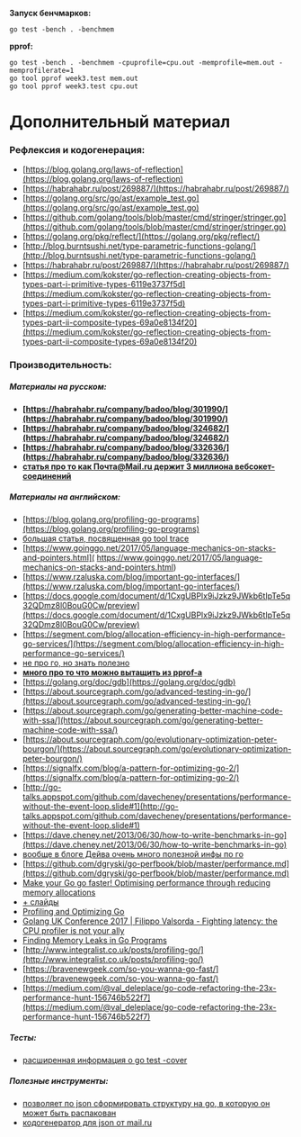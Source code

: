 **Запуск бенчмарков:**

	go test -bench . -benchmem

**pprof:**

    go test -bench . -benchmem -cpuprofile=cpu.out -memprofile=mem.out -memprofilerate=1
    go tool pprof week3.test mem.out
    go tool pprof week3.test cpu.out
# Дополнительный материал

### Рефлексия и кодогенерация:

- [https://blog.golang.org/laws-of-reflection](https://blog.golang.org/laws-of-reflection)
- [https://habrahabr.ru/post/269887/](https://habrahabr.ru/post/269887/)
- [https://golang.org/src/go/ast/example_test.go](https://golang.org/src/go/ast/example_test.go)
- [https://github.com/golang/tools/blob/master/cmd/stringer/stringer.go](https://github.com/golang/tools/blob/master/cmd/stringer/stringer.go)
- [https://golang.org/pkg/reflect/](https://golang.org/pkg/reflect/)
- [http://blog.burntsushi.net/type-parametric-functions-golang/](http://blog.burntsushi.net/type-parametric-functions-golang/)
- [https://habrahabr.ru/post/269887/](https://habrahabr.ru/post/269887/)
- [https://medium.com/kokster/go-reflection-creating-objects-from-types-part-i-primitive-types-6119e3737f5d](https://medium.com/kokster/go-reflection-creating-objects-from-types-part-i-primitive-types-6119e3737f5d)
- [https://medium.com/kokster/go-reflection-creating-objects-from-types-part-ii-composite-types-69a0e8134f20](https://medium.com/kokster/go-reflection-creating-objects-from-types-part-ii-composite-types-69a0e8134f20)

### Производительность:

##### Материалы на русском:

- **[https://habrahabr.ru/company/badoo/blog/301990/](https://habrahabr.ru/company/badoo/blog/301990/)**
- **[https://habrahabr.ru/company/badoo/blog/324682/](https://habrahabr.ru/company/badoo/blog/324682/)**
- **[https://habrahabr.ru/company/badoo/blog/332636/](https://habrahabr.ru/company/badoo/blog/332636/)**
- **[статья про то как Почта@Mail.ru держит 3 миллиона вебсокет-соединений](https://habrahabr.ru/company/mailru/blog/331784/)**

##### Материалы на английском:

- [https://blog.golang.org/profiling-go-programs](https://blog.golang.org/profiling-go-programs)
- [большая статья, посвященная go tool trace](https://about.sourcegraph.com/go/an-introduction-to-go-tool-trace-rhys-hiltner/)
- [https://www.goinggo.net/2017/05/language-mechanics-on-stacks-and-pointers.html]( https://www.goinggo.net/2017/05/language-mechanics-on-stacks-and-pointers.html)
- [https://www.rzaluska.com/blog/important-go-interfaces/](https://www.rzaluska.com/blog/important-go-interfaces/)
- [https://docs.google.com/document/d/1CxgUBPlx9iJzkz9JWkb6tIpTe5q32QDmz8l0BouG0Cw/preview](https://docs.google.com/document/d/1CxgUBPlx9iJzkz9JWkb6tIpTe5q32QDmz8l0BouG0Cw/preview)
- [https://segment.com/blog/allocation-efficiency-in-high-performance-go-services/](https://segment.com/blog/allocation-efficiency-in-high-performance-go-services/)
- [не про го, но знать полезно](https://lwn.net/Articles/250967/)
- **[много про то что можно вытащить из pprof-а](https://github.com/golang/go/wiki/Performance)**
- [https://golang.org/doc/gdb](https://golang.org/doc/gdb)
- [https://about.sourcegraph.com/go/advanced-testing-in-go/](https://about.sourcegraph.com/go/advanced-testing-in-go/)
- [https://about.sourcegraph.com/go/generating-better-machine-code-with-ssa/](https://about.sourcegraph.com/go/generating-better-machine-code-with-ssa/)
- [https://about.sourcegraph.com/go/evolutionary-optimization-peter-bourgon/](https://about.sourcegraph.com/go/evolutionary-optimization-peter-bourgon/)
- [https://signalfx.com/blog/a-pattern-for-optimizing-go-2/](https://signalfx.com/blog/a-pattern-for-optimizing-go-2/)
- [http://go-talks.appspot.com/github.com/davecheney/presentations/performance-without-the-event-loop.slide#1](http://go-talks.appspot.com/github.com/davecheney/presentations/performance-without-the-event-loop.slide#1)
- [https://dave.cheney.net/2013/06/30/how-to-write-benchmarks-in-go](https://dave.cheney.net/2013/06/30/how-to-write-benchmarks-in-go)
- [вообще в блоге Дейва очень много полезной инфы по го](https://dave.cheney.net/2014/06/07/five-things-that-make-go-fast)
- [https://github.com/dgryski/go-perfbook/blob/master/performance.md](https://github.com/dgryski/go-perfbook/blob/master/performance.md)
- [Make your Go go faster! Optimising performance through reducing memory allocations](https://www.youtube.com/watch?v=NS1hmEWv4Ac)
- [+ слайды](https://fosdem.org/2018/schedule/event/faster/attachments/slides/2510/export/events/attachments/faster/slides/2510/BryanBorehamGoOptimisation.pdf)
- [Profiling and Optimizing Go](https://www.youtube.com/watch?v=N3PWzBeLX2M)
- [Golang UK Conference 2017 | Filippo Valsorda - Fighting latency: the CPU profiler is not your ally](https://www.youtube.com/watch?v=Lxt8Vqn4JiQ)
- [Finding Memory Leaks in Go Programs](https://www.youtube.com/watch?v=ydWFpcoYraU)
- [http://www.integralist.co.uk/posts/profiling-go/](http://www.integralist.co.uk/posts/profiling-go/)
- [https://bravenewgeek.com/so-you-wanna-go-fast/](https://bravenewgeek.com/so-you-wanna-go-fast/)
- [https://medium.com/@val_deleplace/go-code-refactoring-the-23x-performance-hunt-156746b522f7](https://medium.com/@val_deleplace/go-code-refactoring-the-23x-performance-hunt-156746b522f7)
    
##### Тесты:

- [расширенная информация о go test -cover](https://blog.golang.org/cover)

##### Полезные инструменты:

- [позволяет по json сформировать структуру на go, в которую он может быть распакован](https://mholt.github.io/json-to-go)
- [кодогенератор для json от mail.ru](https://github.com/mailru/easyjson)